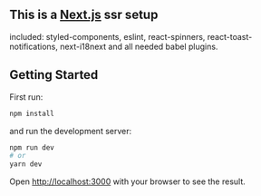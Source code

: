 ## This is a [Next.js](https://nextjs.org/) ssr setup

included: styled-components, eslint, react-spinners, react-toast-notifications, next-i18next and all needed babel plugins.

## Getting Started

First run:

```bash
npm install
```
and run the development server:

```bash
npm run dev
# or
yarn dev
```

Open [http://localhost:3000](http://localhost:3000) with your browser to see the result.

